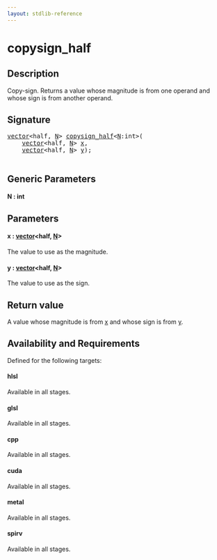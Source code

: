 ```yaml
---
layout: stdlib-reference
---
```


# copysign\_half

## Description

Copy-sign. Returns a value whose magnitude is from one operand and whose sign is from another operand.



## Signature 

<pre>
<a href="../types/vector/index.md" class="code_type">vector</a>&lt;<span class="code_keyword">half</span>, <a href="copysign_half.md#decl-N" class="code_var">N</a>&gt; <a href="copysign_half.md">copysign_half</a>&lt;<a href="copysign_half.md#decl-N" class="code_var">N</a>:<span class="code_keyword">int</span>&gt;(
    <a href="../types/vector/index.md" class="code_type">vector</a>&lt;<span class="code_keyword">half</span>, <a href="copysign_half.md#decl-N" class="code_var">N</a>&gt; <a href="copysign_half.md#decl-x" class="code_param">x</a>,
    <a href="../types/vector/index.md" class="code_type">vector</a>&lt;<span class="code_keyword">half</span>, <a href="copysign_half.md#decl-N" class="code_var">N</a>&gt; <a href="copysign_half.md#decl-y" class="code_param">y</a>);

</pre>

## Generic Parameters

####  <a id="decl-N"></a>N  : int

## Parameters

####  <a id="decl-x"></a>x  : [vector](../types/vector/index.md)\<half, [N](../types/vector/index.md#decl-N)\>
The value to use as the magnitude.

####  <a id="decl-y"></a>y  : [vector](../types/vector/index.md)\<half, [N](../types/vector/index.md#decl-N)\>
The value to use as the sign.


## Return value
A value whose magnitude is from <span class='code'><a href="copysign_half.md#decl-x" class="code_param">x</a></span> and whose sign is from <span class='code'><a href="copysign_half.md#decl-y" class="code_param">y</a></span>.


## Availability and Requirements

Defined for the following targets:

#### hlsl
Available in all stages.

#### glsl
Available in all stages.

#### cpp
Available in all stages.

#### cuda
Available in all stages.

#### metal
Available in all stages.

#### spirv
Available in all stages.




<script>
// Fix .md links to .html when on ReadTheDocs
if (window.location.hostname.includes('readthedocs') || 
    window.location.hostname.includes('rtfd.io')) {
  document.addEventListener('DOMContentLoaded', function() {
    const links = document.querySelectorAll('a');
    links.forEach(link => {
      if (link.getAttribute('href') && link.getAttribute('href').endsWith('.md')) {
        link.href = link.href.replace(/\.md($|#|\?)/, '.html$1');
      }
    });
  });
}
</script>
